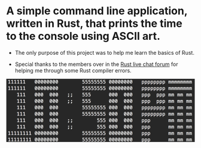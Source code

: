 # A simple command line application, written in Rust, that prints the time to the console using ASCII art.

* The only purpose of this project was to help me learn the basics of Rust.

* Special thanks to the members over in the [Rust live chat forum](https://client00.chat.mibbit.com/?server=irc.mozilla.org&channel=%23rust) for helping me through some Rust compiler errors.

![alt tag](https://github.com/JosephTLyons/ascii_clock/blob/master/Images/Screenshot.png)
